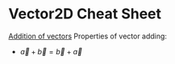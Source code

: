# **Vector2D Cheat Sheet**
<ins>Addition of vectors</ins>
Properties of vector adding: 
- $\vec{a}+\vec{b}=\vec{b}+\vec{a}$
